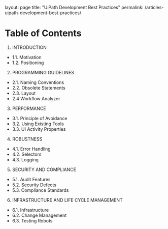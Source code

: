 layout: page
title: "UiPath Development Best Practices"
permalink: /articles-uipath-development-best-practices/

# Table of Contents
1. INTRODUCTION
  * 1.1. Motivation
  * 1.2. Positioning
2. PROGRAMMING GUIDELINES								       
  * 2.1. Naming Conventions									        
  * 2.2. Obsolete Statements								                     
  * 2.3. Layout                                                                     					   
  * 2.4 Workflow Analyzer									        
3. PERFORMANCE										         
  * 3.1. Principle of Avoidance								         
  * 3.2. Using Existing Tools									         
  *	3.3. UI Activity Properties								         
4. ROBUSTNESS	       							                                             
  * 4.1. Error Handling	         
  * 4.2. Selectors
  * 4.3. Logging									                     
5. SECURITY AND COMPLIANCE								        
  * 5.1. Audit Features									        
  * 5.2. Security Defects									        
  * 5.3. Compliance Standards								        
6. INFRASTRUCTURE AND LIFE CYCLE MANAGEMENT					        
  * 6.1. Infrastructure										        
  * 6.2. Change Management								        
  * 6.3. Testing Robots		
